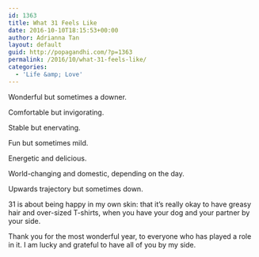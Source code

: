 ```yaml
---
id: 1363
title: What 31 Feels Like
date: 2016-10-10T18:15:53+00:00
author: Adrianna Tan
layout: default
guid: http://popagandhi.com/?p=1363
permalink: /2016/10/what-31-feels-like/
categories:
  - 'Life &amp; Love'
---
```

Wonderful but sometimes a downer.

Comfortable but invigorating.

Stable but enervating.

Fun but sometimes mild.

Energetic and delicious.

World-changing and domestic, depending on the day.

Upwards trajectory but sometimes down.

31 is about being happy in my own skin: that it&#8217;s really okay to have greasy hair and over-sized T-shirts, when you have your dog and your partner by your side.

Thank you for the most wonderful year, to everyone who has played a role in it. I am lucky and grateful to have all of you by my side.
